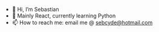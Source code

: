 - 👋 Hi, I’m Sebastian
- 🌱 Mainly React, currently learning Python
- 📫 How to reach me: email me @ sebcyde@hotmail.com

<!---
sebcyde/sebcyde is a ✨ special ✨ repository because its `README.md` (this file) appears on your GitHub profile.
You can click the Preview link to take a look at your changes.
--->
